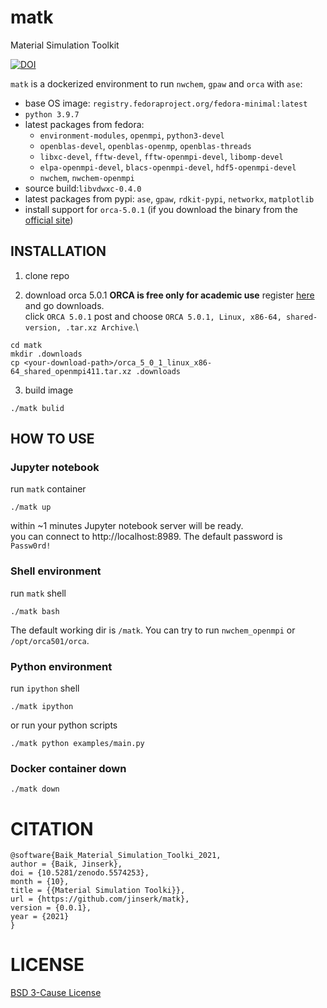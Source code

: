 # matk
Material Simulation Toolkit

[![DOI](https://zenodo.org/badge/414423138.svg)](https://zenodo.org/badge/latestdoi/414423138)

`matk` is a dockerized environment to run `nwchem`, `gpaw` and `orca` with `ase`:
- base OS image: `registry.fedoraproject.org/fedora-minimal:latest`
- `python 3.9.7`
- latest packages from fedora:
  - `environment-modules`, `openmpi`, `python3-devel`
  - `openblas-devel`, `openblas-openmp`, `openblas-threads`
  - `libxc-devel`, `fftw-devel`, `fftw-openmpi-devel`, `libomp-devel`
  - `elpa-openmpi-devel`, `blacs-openmpi-devel`, `hdf5-openmpi-devel`
  - `nwchem`, `nwchem-openmpi`
- source build:`libvdwxc-0.4.0`
- latest packages from pypi: `ase`, `gpaw`, `rdkit-pypi`, `networkx`, `matplotlib`
- install support for `orca-5.0.1` (if you download the binary from the [official site](https://orcaforum.kofo.mpg.de/app.php/dlext/))

## INSTALLATION

1. clone repo

2. download orca 5.0.1
**ORCA is free only for academic use**
register [here](https://orcaforum.kofo.mpg.de/index.php) and go downloads.\
click `ORCA 5.0.1` post and choose `ORCA 5.0.1, Linux, x86-64, shared-version, .tar.xz Archive`.\
```
cd matk
mkdir .downloads
cp <your-download-path>/orca_5_0_1_linux_x86-64_shared_openmpi411.tar.xz .downloads
```

3. build image
```
./matk bulid
```

## HOW TO USE

### Jupyter notebook
run `matk` container
```
./matk up
```

within ~1 minutes Jupyter notebook server will be ready.\
you can connect to http://localhost:8989. The default password is `Passw0rd!`

### Shell environment
run `matk` shell
```
./matk bash
```

The default working dir is `/matk`. You can try to run `nwchem_openmpi` or `/opt/orca501/orca`.

### Python environment
run `ipython` shell
```
./matk ipython
```

or run your python scripts
```
./matk python examples/main.py
```

### Docker container down
```
./matk down
```

# CITATION
```
@software{Baik_Material_Simulation_Toolki_2021,
author = {Baik, Jinserk},
doi = {10.5281/zenodo.5574253},
month = {10},
title = {{Material Simulation Toolki}},
url = {https://github.com/jinserk/matk},
version = {0.0.1},
year = {2021}
}
```

# LICENSE
[BSD 3-Cause License](https://github.com/jinserk/matk/blob/main/LICENSE)
